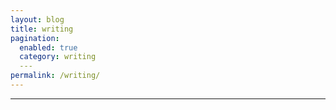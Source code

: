 ```yaml
---
layout: blog
title: writing
pagination:
  enabled: true
  category: writing
  ---
permalink: /writing/
---
```

---

